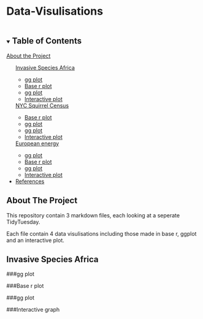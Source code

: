 # Data-Visulisations

<!-- TABLE OF CONTENTS -->
<details open="open">
  <summary><h2 style="display: inline-block">Table of Contents</h2></summary>
        <a href="#About the project">About the Project</a>
      <ul>
      <a href="#Invasive Species Africa">Invasive Species Africa</a>
      <ul>
        <li><a href="#gg plot">gg plot</a></li>
        <li><a href="#Base r plot">Base r plot</a></li>
        <li><a href="#gg plot">gg plot</a></li>
         <li><a href="#Interactive graph">Interactive plot</a></li>
      </ul>
  <a href="#NYC Squirrel Census">NYC Squirrel Census</a>
      <ul>
        <li><a href="#Base r plot">Base r plot</a></li>
        <li><a href="#gg plot">gg plot</a></li>
        <li><a href="#gg plot">gg plot</a></li>
         <li><a href="#Interactive graph">Interactive plot</a></li>
  </ul>
   <a href="#European energy">European energy</a>
      <ul>
        <li><a href="#gg plot">gg plot</a></li>
        <li><a href="#Base r plot">Base r plot</a></li>
        <li><a href="#gg plot">gg plot</a></li>
        <li><a href="#Interactive graph">Interactive plot</a></li>
    </ul>
    <li><a href="#References">References</a></li>
  </ol>
</details>


<!-- ABOUT THE PROJECT -->
## About The Project
This repository contain 3 markdown files, each looking at a seperate TidyTuesday.

Each file contain 4 data visulisations including those made in base r, ggplot and an interactive plot.

<!-- INVASIVE SPECIES AFRICA -->
## Invasive Species Africa

###gg plot

###Base r plot

###gg plot

###Interactive graph
